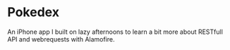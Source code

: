 # Pokedex

An iPhone app I built on lazy afternoons to learn a bit more about RESTfull API and webrequests with Alamofire.
